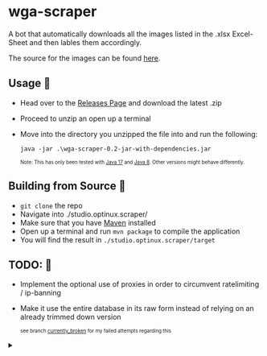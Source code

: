 # wga-scraper

A bot that automatically downloads all the images listed in the .xlsx Excel-Sheet and then lables them accordingly.

The source for the images can be found [here](https://www.wga.hu/).

## Usage 📲

- Head over to the [Releases Page](https://github.com/Optinux/wga-scraper/releases) and download the latest .zip
- Proceed to unzip an open up a terminal
- Move into the directory you unzipped the file into and run the following:

  `java -jar .\wga-scraper-0.2-jar-with-dependencies.jar`

  <sup><sup> Note: This has only been tested with [Java 17](https://adoptium.net/) and [Java 8](https://developer.ibm.com/languages/java/semeru-runtimes/downloads). Other versions might behave differently. <sup><sup>

## Building from Source 🧱

- `git clone` the repo
- Navigate into ./studio.optinux.scraper/
- Make sure that you have [Maven](https://maven.apache.org/index.html) installed
- Open up a terminal and run `mvn package` to compile the application
- You will find the result in `./studio.optinux.scraper/target`

## TODO: 📝

- Implement the optional use of proxies in order to circumvent ratelimiting / ip-banning
- Make it use the entire database in its raw form instead of relying on an already trimmed down version

  <sup><sup> see branch [currently_broken](https://github.com/Optinux/wga-scraper/tree/currently_broken) for my failed attempts regarding this

 <details>
    <summary>      
</summary>this somehow took ~8h to do due to me having to pretty much learn 80% of this from scratch lol
 </details>
